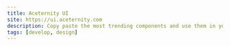 ```yaml
---
title: Aceternity UI
site: https://ui.aceternity.com
description: Copy paste the most trending components and use them in your websites without having to worry about styling and animations.
tags: [develop, design]
---
```

